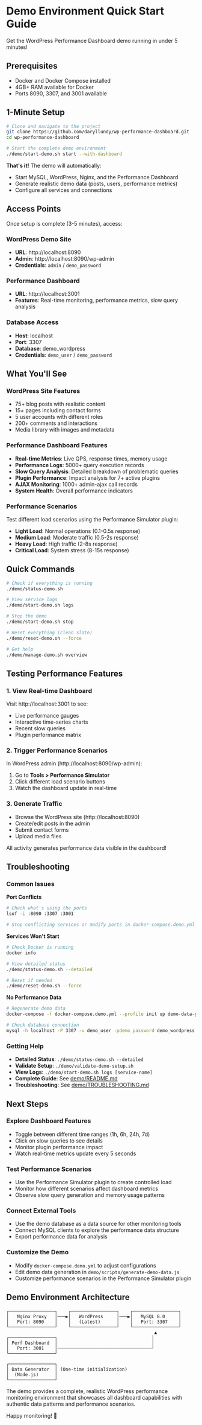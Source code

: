 # Demo Environment Quick Start Guide

Get the WordPress Performance Dashboard demo running in under 5 minutes!

## Prerequisites

- Docker and Docker Compose installed
- 4GB+ RAM available for Docker
- Ports 8090, 3307, and 3001 available

## 1-Minute Setup

```bash
# Clone and navigate to the project
git clone https://github.com/daryllundy/wp-performance-dashboard.git
cd wp-performance-dashboard

# Start the complete demo environment
./demo/start-demo.sh start --with-dashboard
```

**That's it!** The demo will automatically:
- Start MySQL, WordPress, Nginx, and the Performance Dashboard
- Generate realistic demo data (posts, users, performance metrics)
- Configure all services and connections

## Access Points

Once setup is complete (3-5 minutes), access:

### WordPress Demo Site
- **URL**: http://localhost:8090
- **Admin**: http://localhost:8090/wp-admin
- **Credentials**: `admin` / `demo_password`

### Performance Dashboard
- **URL**: http://localhost:3001
- **Features**: Real-time monitoring, performance metrics, slow query analysis

### Database Access
- **Host**: localhost
- **Port**: 3307
- **Database**: demo_wordpress
- **Credentials**: `demo_user` / `demo_password`

## What You'll See

### WordPress Site Features
- 75+ blog posts with realistic content
- 15+ pages including contact forms
- 5 user accounts with different roles
- 200+ comments and interactions
- Media library with images and metadata

### Performance Dashboard Features
- **Real-time Metrics**: Live QPS, response times, memory usage
- **Performance Logs**: 5000+ query execution records
- **Slow Query Analysis**: Detailed breakdown of problematic queries
- **Plugin Performance**: Impact analysis for 7+ active plugins
- **AJAX Monitoring**: 1000+ admin-ajax call records
- **System Health**: Overall performance indicators

### Performance Scenarios
Test different load scenarios using the Performance Simulator plugin:
- **Light Load**: Normal operations (0.1-0.5s response)
- **Medium Load**: Moderate traffic (0.5-2s response)
- **Heavy Load**: High traffic (2-8s response)
- **Critical Load**: System stress (8-15s response)

## Quick Commands

```bash
# Check if everything is running
./demo/status-demo.sh

# View service logs
./demo/start-demo.sh logs

# Stop the demo
./demo/start-demo.sh stop

# Reset everything (clean slate)
./demo/reset-demo.sh --force

# Get help
./demo/manage-demo.sh overview
```

## Testing Performance Features

### 1. View Real-time Dashboard
Visit http://localhost:3001 to see:
- Live performance gauges
- Interactive time-series charts
- Recent slow queries
- Plugin performance matrix

### 2. Trigger Performance Scenarios
In WordPress admin (http://localhost:8090/wp-admin):
1. Go to **Tools > Performance Simulator**
2. Click different load scenario buttons
3. Watch the dashboard update in real-time

### 3. Generate Traffic
- Browse the WordPress site (http://localhost:8090)
- Create/edit posts in the admin
- Submit contact forms
- Upload media files

All activity generates performance data visible in the dashboard!

## Troubleshooting

### Common Issues

**Port Conflicts**
```bash
# Check what's using the ports
lsof -i :8090 :3307 :3001

# Stop conflicting services or modify ports in docker-compose.demo.yml
```

**Services Won't Start**
```bash
# Check Docker is running
docker info

# View detailed status
./demo/status-demo.sh --detailed

# Reset if needed
./demo/reset-demo.sh --force
```

**No Performance Data**
```bash
# Regenerate demo data
docker-compose -f docker-compose.demo.yml --profile init up demo-data-generator

# Check database connection
mysql -h localhost -P 3307 -u demo_user -pdemo_password demo_wordpress
```

### Getting Help

- **Detailed Status**: `./demo/status-demo.sh --detailed`
- **Validate Setup**: `./demo/validate-demo-setup.sh`
- **View Logs**: `./demo/start-demo.sh logs [service-name]`
- **Complete Guide**: See [demo/README.md](README.md)
- **Troubleshooting**: See [demo/TROUBLESHOOTING.md](TROUBLESHOOTING.md)

## Next Steps

### Explore Dashboard Features
- Toggle between different time ranges (1h, 6h, 24h, 7d)
- Click on slow queries to see details
- Monitor plugin performance impact
- Watch real-time metrics update every 5 seconds

### Test Performance Scenarios
- Use the Performance Simulator plugin to create controlled load
- Monitor how different scenarios affect dashboard metrics
- Observe slow query generation and memory usage patterns

### Connect External Tools
- Use the demo database as a data source for other monitoring tools
- Connect MySQL clients to explore the performance data structure
- Export performance data for analysis

### Customize the Demo
- Modify `docker-compose.demo.yml` to adjust configurations
- Edit demo data generation in `demo/scripts/generate-demo-data.js`
- Customize performance scenarios in the Performance Simulator plugin

## Demo Environment Architecture

```
┌─────────────────┐    ┌─────────────────┐    ┌─────────────────┐
│   Nginx Proxy   │───▶│   WordPress     │───▶│   MySQL 8.0     │
│   Port: 8090    │    │   (Latest)      │    │   Port: 3307    │
└─────────────────┘    └─────────────────┘    └─────────────────┘
                                                       ▲
┌─────────────────┐                                   │
│ Perf Dashboard  │                                   │
│   Port: 3001    │───────────────────────────────────┘
└─────────────────┘

┌─────────────────┐
│ Data Generator  │ (One-time initialization)
│  (Node.js)      │
└─────────────────┘
```

The demo provides a complete, realistic WordPress performance monitoring environment that showcases all dashboard capabilities with authentic data patterns and performance scenarios.

Happy monitoring! 🚀
